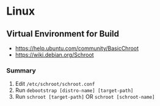 # Linux

## Virtual Environment for Build
- https://help.ubuntu.com/community/BasicChroot
- https://wiki.debian.org/Schroot

### Summary
1. Edit `/etc/schroot/schroot.conf`
2. Run `debootstrap [distro-name] [target-path]`
3. Run `schroot [target-path]` OR `schroot [schroot-name]`

